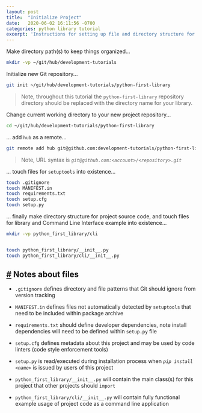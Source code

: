 ```yaml
---
layout: post
title:  "Initialize Project"
date:   2020-06-02 16:11:56 -0700
categories: python library tutorial
excerpt: 'Instructions for setting up file and directory structure for new library'
---
```




Make directory path(s) to keep things organized...


```bash
mkdir -vp ~/git/hub/development-tutorials
```


Initialize new Git repository...


```bash
git init ~/git/hub/development-tutorials/python-first-library
```


> Note, throughout this tutorial the `python-first-library` repository directory should be replaced with the directory name for your library.


Change current working directory to your new project repository...


```bash
cd ~/git/hub/development-tutorials/python-first-library
```


... add `hub` as a remote...


```bash
git remote add hub git@github.com:development-tutorials/python-first-library.git
```


> Note, URL syntax is _`git@github.com:<account>/<repository>.git`_


... touch files for `setuptools` into existence...


```bash
touch .gitignore
touch MANIFEST.in
touch requirements.txt
touch setup.cfg
touch setup.py
```


... finally make directory structure for project source code, and touch files for library and Command Line Interface example into existence...


```bash
mkdir -vp python_first_library/cli


touch python_first_library/__init__.py
touch python_first_library/cli/__init__.py
```


## [#][heading__notes_about_files] Notes about files
[heading__notes_about_files]: #-notes-about-files "List of quick descriptions of what files are used for"


- `.gitignore` defines directory and file patterns that Git should ignore from version tracking

- `MANIFEST.in` defines files not automatically detected by `setuptools` that need to be included within package archive

- `requirements.txt` should define developer dependencies, note install dependencies will need to be defined within `setup.py` file

- `setup.cfg` defines metadata about this project and may be used by code linters (code style enforcement tools)

- `setup.py` is read/executed during installation process when _`pip install <name>`_ is issued by users of this project

- `python_first_library/__init__.py` will contain the main class(s) for this project that other projects should `import`

- `python_first_library/cli/__init__.py` will contain fully functional example usage of project code as a command line application
